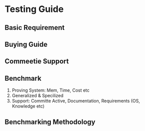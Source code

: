 # Testing Guide

## Basic Requirement

## Buying Guide

## Commeetie Support

## Benchmark

1. Proving System: Mem, Time, Cost etc
2. Generalized & Specilized 
3. Support: Committe Active, Documentation, Requirements (OS, Knowledge etc)

## Benchmarking Methodology